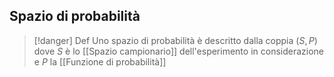 ## Spazio di probabilità

> [!danger] Def
> Uno spazio di probabilità è descritto dalla coppia $(S,P)$ dove $S$ è lo [[Spazio campionario]] dell'esperimento in considerazione e $P$ la [[Funzione di probabilità]]

